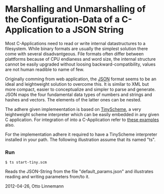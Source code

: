 # Marshalling and Unmarshalling of the Configuration-Data of a C-Application to a JSON String

Most C-Applications need to read or write internal datastructures to a filesystem. While binary formats are usually the simplest solution there come with several disadvantgeous. File formats often differ between plattforms because of CPU endianess and word size, the internal structure cannot be easily upgraded without loosing backward-compatibility, values are not human readible to name of few.

Originally comming from web application, the [JSON](http://json.org) format seems to be an ideal and leightweight solution to overcome this. It is similar to XML but more compact, easier to conceptualize and simpler to parse and generate. JSON maps the four fundamental data types of numbers and strings and hashes and vectors. The elements of the latter ones can be nested.

The adhere given implemeentation is based on [TinyScheme](http://tinyscheme.sourceforge.net/home.html), a very leightweight scheme interpreter which can be easily embedded in any given C application. For integration of into a C-Application refer to [these examples](https://github.com/linneman/tinyscheme-integration-example) also.

For the implementation adhere it required to have a TinyScheme interpreter installed in your path. The following illustration assume that its named "ts".

### Run

    $ ts start-tiny.scm

Reads the JSON-String from the file "default_params.json" and illustrates reading and writing parameters from/to it.

2012-04-26, Otto Linnemann
